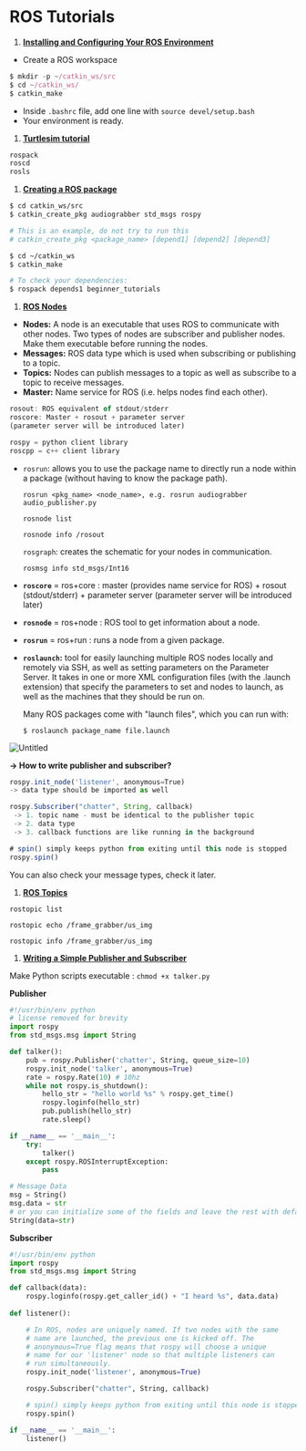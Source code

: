 # ROS Tutorials

1. [**Installing and Configuring Your ROS Environment**](http://wiki.ros.org/ROS/Tutorials/InstallingandConfiguringROSEnvironment)
- Create a ROS workspace

```jsx
$ mkdir -p ~/catkin_ws/src
$ cd ~/catkin_ws/
$ catkin_make
```

- Inside `.bashrc` file, add one line with `source devel/setup.bash`
- Your environment is ready.

1. [**Turtlesim tutorial**](http://wiki.ros.org/ROS/Tutorials/NavigatingTheFilesystem)

```bash
rospack 
roscd
rosls 
```

1. [**Creating a ROS package**](http://wiki.ros.org/ROS/Tutorials/CreatingPackage) 

```bash
$ cd catkin_ws/src
$ catkin_create_pkg audiograbber std_msgs rospy

# This is an example, do not try to run this
# catkin_create_pkg <package_name> [depend1] [depend2] [depend3]

$ cd ~/catkin_ws
$ catkin_make

# To check your dependencies:
$ rospack depends1 beginner_tutorials
```

1. [**ROS Nodes**](http://wiki.ros.org/ROS/Tutorials/UnderstandingNodes) 
- **Nodes:** A node is an executable that uses ROS to communicate with other nodes. Two types of nodes are subscriber and publisher nodes. Make them executable before running the nodes.
- **Messages:** ROS data type which is used when subscribing or publishing to a topic.
- **Topics:** Nodes can publish messages to a topic as well as subscribe to a topic to receive messages.
- **Master:** Name service for ROS (i.e. helps nodes find each other).

```jsx
rosout: ROS equivalent of stdout/stderr
roscore: Master + rosout + parameter server 
(parameter server will be introduced later)

rospy = python client library
roscpp = c++ client library
```

- `rosrun`: allows you to use the package name to directly run a node within a package (without having to know the package path).
    
    `rosrun <pkg_name> <node_name>, e.g. rosrun audiograbber audio_publisher.py`
    
    `rosnode list`
    
    `rosnode info /rosout`
    
    `rosgraph`: creates the schematic for your nodes in communication. 
    
    `rosmsg info std_msgs/Int16` 
    
- **`roscore`** = ros+core : master (provides name service for ROS) + rosout (stdout/stderr) + parameter server (parameter server will be introduced later)
- **`rosnode`** = ros+node : ROS tool to get information about a node.
- **`rosrun`** = ros+run : runs a node from a given package.
- **`roslaunch`:** tool for easily launching multiple ROS nodes locally and remotely via SSH, as well as setting parameters on the Parameter Server. It takes in one or more XML configuration files (with the .launch extension) that specify the parameters to set and nodes to launch, as well as the machines that they should be run on.
    
    Many ROS packages come with "launch files", which you can run with:
    
    ```
    $ roslaunch package_name file.launch
    ```
    

![Untitled](ROS%20Tutorials%20a8ebd9c0b32d47f7b080f912eb2aa2ef/Untitled.png)

**→ How to write publisher and subscriber?** 

```jsx
rospy.init_node('listener', anonymous=True)
-> data type should be imported as well

rospy.Subscriber("chatter", String, callback) 
 -> 1. topic name - must be identical to the publisher topic 
 -> 2. data type 
 -> 3. callback functions are like running in the background

# spin() simply keeps python from exiting until this node is stopped
rospy.spin()
```

You can also check your message types, check it later. 

1. [**ROS Topics**](http://wiki.ros.org/ROS/Tutorials/UnderstandingTopics)

`rostopic list`

`rostopic echo /frame_grabber/us_img` 

`rostopic info /frame_grabber/us_img` 

1. [**Writing a Simple Publisher and Subscriber**](http://wiki.ros.org/ROS/Tutorials/WritingPublisherSubscriber%28python%29)

Make Python scripts executable : `chmod +x talker.py` 

**Publisher**

```python
#!/usr/bin/env python
# license removed for brevity
import rospy
from std_msgs.msg import String

def talker():
    pub = rospy.Publisher('chatter', String, queue_size=10)
    rospy.init_node('talker', anonymous=True)
    rate = rospy.Rate(10) # 10hz
    while not rospy.is_shutdown():
        hello_str = "hello world %s" % rospy.get_time()
        rospy.loginfo(hello_str)
        pub.publish(hello_str)
        rate.sleep()

if __name__ == '__main__':
    try:
        talker()
    except rospy.ROSInterruptException:
        pass

# Message Data
msg = String()
msg.data = str
# or you can initialize some of the fields and leave the rest with default values:
String(data=str) 
```

**Subscriber**

```python
#!/usr/bin/env python
import rospy
from std_msgs.msg import String

def callback(data):
    rospy.loginfo(rospy.get_caller_id() + "I heard %s", data.data)
    
def listener():

    # In ROS, nodes are uniquely named. If two nodes with the same
    # name are launched, the previous one is kicked off. The
    # anonymous=True flag means that rospy will choose a unique
    # name for our 'listener' node so that multiple listeners can
    # run simultaneously.
    rospy.init_node('listener', anonymous=True)

    rospy.Subscriber("chatter", String, callback)

    # spin() simply keeps python from exiting until this node is stopped
    rospy.spin()

if __name__ == '__main__':
    listener()
```